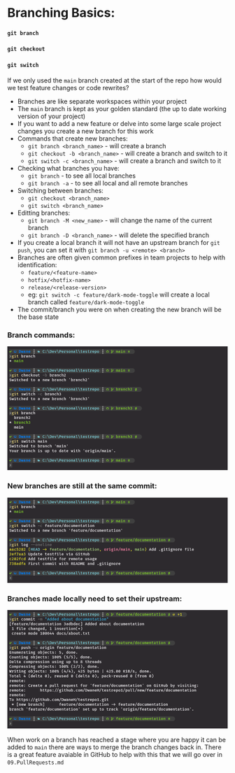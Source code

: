 
# Branching Basics:
#### `git branch`
#### `git checkout`
#### `git switch`
If we only used the `main` branch created at the start of the repo how would we test feature changes or code rewrites?  
- Branches are like separate workspaces within your project
- The `main` branch is kept as your golden standard (the up to date working version of your project)
- If you want to add a new feature or delve into some large scale project changes you create a new branch for this work
- Commands that create new branches:
  - `git branch <branch_name>` - will create a branch
  - `git checkout -b <branch_name>` - will create a branch and switch to it
  - `git switch -c <branch_name>` - will create a branch and switch to it
- Checking what branches you have:
  - `git branch` - to see all local branches
  - `git branch -a` - to see all local and all remote branches
- Switching between branches:
  - `git checkout <branch_name>`
  - `git switch <branch_name>`
- Editting branches:
  - `git branch -M <new_name>` - will change the name of the current branch
  - `git branch -D <branch_name>` - will delete the specified branch
- If you create a local branch it will not have an upstream branch for `git push`, you can set it with `git branch -u <remote> <branch>`
- Branches are often given common prefixes in team projects to help with identification:
  - `feature/<feature-name>`
  - `hotfix/<hotfix-name>`
  - `release/<release-version>`
  - eg: `git switch -c feature/dark-mode-toggle` will create a local branch called `feature/dark-mode-toggle`
- The commit/branch you were on when creating the new branch will be the base state

### Branch commands:
<kbd>![git-branch](../images/git-branch.png)</kbd>

### New branches are still at the same commit:
<kbd>![git-branch2](../images/git-branch2.png)</kbd>

### Branches made locally need to set their upstream:
<kbd>![git-branch-push](../images/git-branch-push.png)</kbd>

When work on a branch has reached a stage where you are happy it can be added to `main` there are ways to merge the branch changes back in. There is a great feature avaiable in GitHub to help with this that we will go over in `09.PullRequests.md`